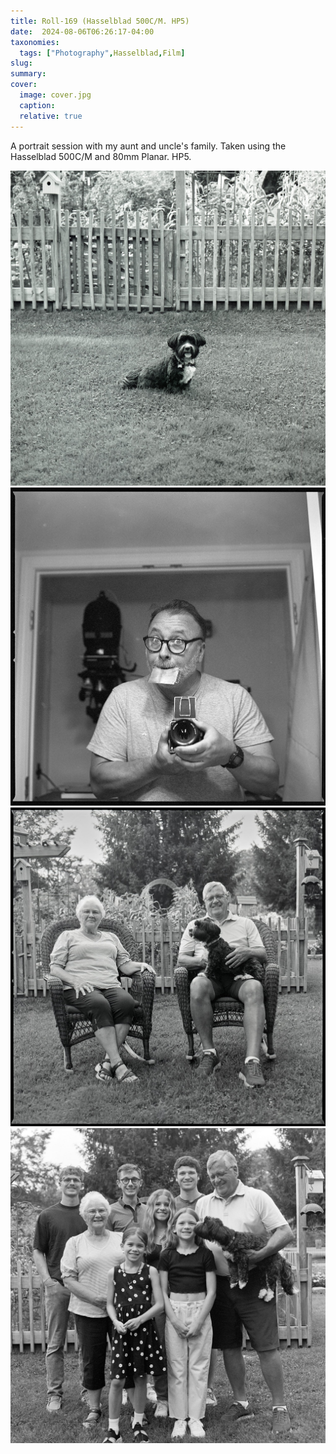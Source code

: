 ```yaml
---
title: Roll-169 (Hasselblad 500C/M. HP5)
date:  2024-08-06T06:26:17-04:00
taxonomies:
  tags: ["Photography",Hasselblad,Film]
slug: 
summary: 
cover:
  image: cover.jpg
  caption: 
  relative: true
---
```


A portrait session with my aunt and uncle's family. Taken using the Hasselblad 500C/M and 80mm Planar. HP5.

![](image1.jpg "")
![](image2.jpg "")
![](cover.jpg "")
![](image3.jpg "")

